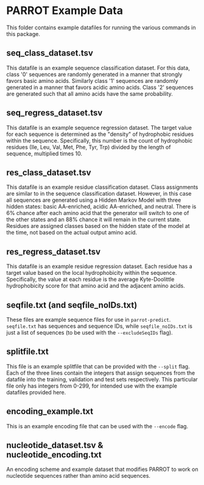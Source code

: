 # PARROT Example Data

This folder contains example datafiles for running the various commands in this package.

## seq_class_dataset.tsv

This datafile is an example sequence classification dataset. For this data, class '0' sequences are randomly generated in a manner that strongly favors basic amino acids. Similarly class '1' sequences are randomly generated in a manner that favors acidic amino acids. Class '2' sequences are generated such that all amino acids have the same probability.

## seq_regress_dataset.tsv

This datafile is an example sequence regression dataset. The target value for each sequence is determined as the "density" of hydrophobic residues within the sequence. Specifically, this number is the count of hydrophobic residues (Ile, Leu, Val, Met, Phe, Tyr, Trp) divided by the length of sequence, multiplied times 10.

## res_class_dataset.tsv

This datafile is an example residue classification dataset. Class assignments are similar to in the sequence classification dataset. However, in this case all sequences are generated using a Hidden Markov Model with three hidden states: basic AA-enriched, acidic AA-enriched, and neutral. There is 6% chance after each amino acid that the generator will switch to one of the other states and an 88% chance it will remain in the current state. Residues are assigned classes based on the hidden state of the model at the time, not based on the actual output amino acid.

## res_regress_dataset.tsv

This datafile is an example residue regression dataset. Each residue has a target value based on the local hydrophobicity within the sequence. Specifically, the value at each residue is the average Kyte-Doolittle hydrophobicity score for that amino acid and the adjacent amino acids.

## seqfile.txt (and seqfile_noIDs.txt)

These files are example sequence files for use in ``parrot-predict``. `seqfile.txt` has sequences and sequence IDs, while `seqfile_noIDs.txt` is just a list of sequences (to be used with the ``--excludeSeqIDs`` flag).

## splitfile.txt

This file is an example splitfile that can be provided with the ``--split`` flag. Each of the three lines contain the integers that assign sequences from the datafile into the training, validation and test sets respectively. This particular file only has integers from 0-299, for intended use with the example datafiles provided here.

## encoding_example.txt

This is an example encoding file that can be used with the `--encode` flag.

## nucleotide_dataset.tsv & nucleotide_encoding.txt

An encoding scheme and example dataset that modifies PARROT to work on nucleotide sequences rather than amino acid sequences.